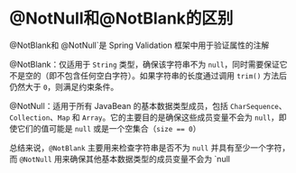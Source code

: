 # @NotNull和@NotBlank的区别

@NotBlank和 @NotNull`是 Spring Validation 框架中用于验证属性的注解

@NotBlank：仅适用于 `String` 类型，确保该字符串不为 `null`，同时需要保证它不是空的（即不包含任何空白字符）。如果字符串的长度通过调用 `trim()` 方法后仍然大于 `0`，则满足约束条件。

@NotNull：适用于所有 JavaBean 的基本数据类型成员，包括 `CharSequence`、`Collection`、`Map` 和 `Array`。它的主要目的是确保这些成员变量不会为 `null`，即使它们的值可能是 `null` 或是一个空集合（`size == 0`）

总结来说，`@NotBlank` 主要用来检查字符串是否不为 `null` 并具有至少一个字符，而 `@NotNull` 用来确保其他基本数据类型的成员变量不会为 `null

